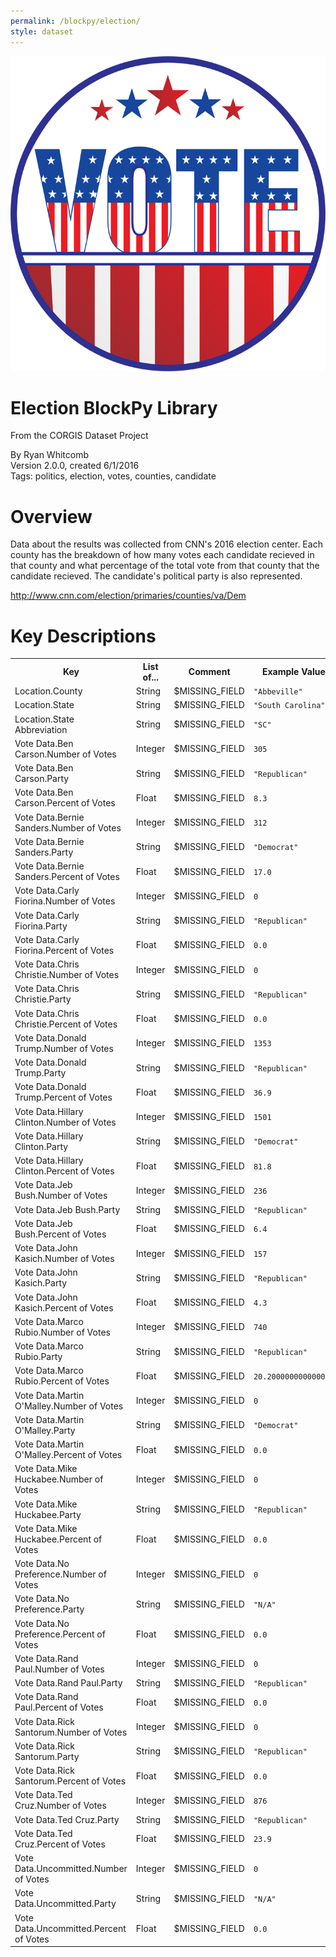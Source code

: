 ```yaml
---
permalink: /blockpy/election/
style: dataset
---
```


<img class="img-thumbnail float-right"
     src="/images/datasets/election-icon.png"
     alt="election icon"
     role="presentation">

# Election BlockPy Library

<p class='lead'>From the CORGIS Dataset Project</p>

<span class='text-muted'>By Ryan Whitcomb</span><br>
<span class='text-muted'>Version 2.0.0, created 6/1/2016</span><br>
<span class='text-muted'>Tags: politics, election, votes, counties, candidate</span>

# Overview

Data about the results was collected from CNN's 2016 election center.  Each county has the breakdown of how many votes each candidate recieved in that county and what percentage of the total vote from that county that the candidate recieved.  The candidate's political party is also represented.


<http://www.cnn.com/election/primaries/counties/va/Dem>




# Key Descriptions
    
<table class='table table-condensed table-striped table-bordered table-hover'>
<tr>
    <th class=''>Key</th>
    <th class=''>List of...</th>
    <th class=''>Comment</th>
    <th class=''>Example Value</th>
</tr>

<tr>
    <td>Location.County</td>
    <td>String</td> 
    <td>$MISSING_FIELD</td>
    <td><code>"Abbeville"</code></td>
</tr>

<tr>
    <td>Location.State</td>
    <td>String</td> 
    <td>$MISSING_FIELD</td>
    <td><code>"South Carolina"</code></td>
</tr>

<tr>
    <td>Location.State Abbreviation</td>
    <td>String</td> 
    <td>$MISSING_FIELD</td>
    <td><code>"SC"</code></td>
</tr>

<tr>
    <td>Vote Data.Ben Carson.Number of Votes</td>
    <td>Integer</td> 
    <td>$MISSING_FIELD</td>
    <td><code>305</code></td>
</tr>

<tr>
    <td>Vote Data.Ben Carson.Party</td>
    <td>String</td> 
    <td>$MISSING_FIELD</td>
    <td><code>"Republican"</code></td>
</tr>

<tr>
    <td>Vote Data.Ben Carson.Percent of Votes</td>
    <td>Float</td> 
    <td>$MISSING_FIELD</td>
    <td><code>8.3</code></td>
</tr>

<tr>
    <td>Vote Data.Bernie Sanders.Number of Votes</td>
    <td>Integer</td> 
    <td>$MISSING_FIELD</td>
    <td><code>312</code></td>
</tr>

<tr>
    <td>Vote Data.Bernie Sanders.Party</td>
    <td>String</td> 
    <td>$MISSING_FIELD</td>
    <td><code>"Democrat"</code></td>
</tr>

<tr>
    <td>Vote Data.Bernie Sanders.Percent of Votes</td>
    <td>Float</td> 
    <td>$MISSING_FIELD</td>
    <td><code>17.0</code></td>
</tr>

<tr>
    <td>Vote Data.Carly Fiorina.Number of Votes</td>
    <td>Integer</td> 
    <td>$MISSING_FIELD</td>
    <td><code>0</code></td>
</tr>

<tr>
    <td>Vote Data.Carly Fiorina.Party</td>
    <td>String</td> 
    <td>$MISSING_FIELD</td>
    <td><code>"Republican"</code></td>
</tr>

<tr>
    <td>Vote Data.Carly Fiorina.Percent of Votes</td>
    <td>Float</td> 
    <td>$MISSING_FIELD</td>
    <td><code>0.0</code></td>
</tr>

<tr>
    <td>Vote Data.Chris Christie.Number of Votes</td>
    <td>Integer</td> 
    <td>$MISSING_FIELD</td>
    <td><code>0</code></td>
</tr>

<tr>
    <td>Vote Data.Chris Christie.Party</td>
    <td>String</td> 
    <td>$MISSING_FIELD</td>
    <td><code>"Republican"</code></td>
</tr>

<tr>
    <td>Vote Data.Chris Christie.Percent of Votes</td>
    <td>Float</td> 
    <td>$MISSING_FIELD</td>
    <td><code>0.0</code></td>
</tr>

<tr>
    <td>Vote Data.Donald Trump.Number of Votes</td>
    <td>Integer</td> 
    <td>$MISSING_FIELD</td>
    <td><code>1353</code></td>
</tr>

<tr>
    <td>Vote Data.Donald Trump.Party</td>
    <td>String</td> 
    <td>$MISSING_FIELD</td>
    <td><code>"Republican"</code></td>
</tr>

<tr>
    <td>Vote Data.Donald Trump.Percent of Votes</td>
    <td>Float</td> 
    <td>$MISSING_FIELD</td>
    <td><code>36.9</code></td>
</tr>

<tr>
    <td>Vote Data.Hillary Clinton.Number of Votes</td>
    <td>Integer</td> 
    <td>$MISSING_FIELD</td>
    <td><code>1501</code></td>
</tr>

<tr>
    <td>Vote Data.Hillary Clinton.Party</td>
    <td>String</td> 
    <td>$MISSING_FIELD</td>
    <td><code>"Democrat"</code></td>
</tr>

<tr>
    <td>Vote Data.Hillary Clinton.Percent of Votes</td>
    <td>Float</td> 
    <td>$MISSING_FIELD</td>
    <td><code>81.8</code></td>
</tr>

<tr>
    <td>Vote Data.Jeb Bush.Number of Votes</td>
    <td>Integer</td> 
    <td>$MISSING_FIELD</td>
    <td><code>236</code></td>
</tr>

<tr>
    <td>Vote Data.Jeb Bush.Party</td>
    <td>String</td> 
    <td>$MISSING_FIELD</td>
    <td><code>"Republican"</code></td>
</tr>

<tr>
    <td>Vote Data.Jeb Bush.Percent of Votes</td>
    <td>Float</td> 
    <td>$MISSING_FIELD</td>
    <td><code>6.4</code></td>
</tr>

<tr>
    <td>Vote Data.John Kasich.Number of Votes</td>
    <td>Integer</td> 
    <td>$MISSING_FIELD</td>
    <td><code>157</code></td>
</tr>

<tr>
    <td>Vote Data.John Kasich.Party</td>
    <td>String</td> 
    <td>$MISSING_FIELD</td>
    <td><code>"Republican"</code></td>
</tr>

<tr>
    <td>Vote Data.John Kasich.Percent of Votes</td>
    <td>Float</td> 
    <td>$MISSING_FIELD</td>
    <td><code>4.3</code></td>
</tr>

<tr>
    <td>Vote Data.Marco Rubio.Number of Votes</td>
    <td>Integer</td> 
    <td>$MISSING_FIELD</td>
    <td><code>740</code></td>
</tr>

<tr>
    <td>Vote Data.Marco Rubio.Party</td>
    <td>String</td> 
    <td>$MISSING_FIELD</td>
    <td><code>"Republican"</code></td>
</tr>

<tr>
    <td>Vote Data.Marco Rubio.Percent of Votes</td>
    <td>Float</td> 
    <td>$MISSING_FIELD</td>
    <td><code>20.200000000000003</code></td>
</tr>

<tr>
    <td>Vote Data.Martin O'Malley.Number of Votes</td>
    <td>Integer</td> 
    <td>$MISSING_FIELD</td>
    <td><code>0</code></td>
</tr>

<tr>
    <td>Vote Data.Martin O'Malley.Party</td>
    <td>String</td> 
    <td>$MISSING_FIELD</td>
    <td><code>"Democrat"</code></td>
</tr>

<tr>
    <td>Vote Data.Martin O'Malley.Percent of Votes</td>
    <td>Float</td> 
    <td>$MISSING_FIELD</td>
    <td><code>0.0</code></td>
</tr>

<tr>
    <td>Vote Data.Mike Huckabee.Number of Votes</td>
    <td>Integer</td> 
    <td>$MISSING_FIELD</td>
    <td><code>0</code></td>
</tr>

<tr>
    <td>Vote Data.Mike Huckabee.Party</td>
    <td>String</td> 
    <td>$MISSING_FIELD</td>
    <td><code>"Republican"</code></td>
</tr>

<tr>
    <td>Vote Data.Mike Huckabee.Percent of Votes</td>
    <td>Float</td> 
    <td>$MISSING_FIELD</td>
    <td><code>0.0</code></td>
</tr>

<tr>
    <td>Vote Data.No Preference.Number of Votes</td>
    <td>Integer</td> 
    <td>$MISSING_FIELD</td>
    <td><code>0</code></td>
</tr>

<tr>
    <td>Vote Data.No Preference.Party</td>
    <td>String</td> 
    <td>$MISSING_FIELD</td>
    <td><code>"N/A"</code></td>
</tr>

<tr>
    <td>Vote Data.No Preference.Percent of Votes</td>
    <td>Float</td> 
    <td>$MISSING_FIELD</td>
    <td><code>0.0</code></td>
</tr>

<tr>
    <td>Vote Data.Rand Paul.Number of Votes</td>
    <td>Integer</td> 
    <td>$MISSING_FIELD</td>
    <td><code>0</code></td>
</tr>

<tr>
    <td>Vote Data.Rand Paul.Party</td>
    <td>String</td> 
    <td>$MISSING_FIELD</td>
    <td><code>"Republican"</code></td>
</tr>

<tr>
    <td>Vote Data.Rand Paul.Percent of Votes</td>
    <td>Float</td> 
    <td>$MISSING_FIELD</td>
    <td><code>0.0</code></td>
</tr>

<tr>
    <td>Vote Data.Rick Santorum.Number of Votes</td>
    <td>Integer</td> 
    <td>$MISSING_FIELD</td>
    <td><code>0</code></td>
</tr>

<tr>
    <td>Vote Data.Rick Santorum.Party</td>
    <td>String</td> 
    <td>$MISSING_FIELD</td>
    <td><code>"Republican"</code></td>
</tr>

<tr>
    <td>Vote Data.Rick Santorum.Percent of Votes</td>
    <td>Float</td> 
    <td>$MISSING_FIELD</td>
    <td><code>0.0</code></td>
</tr>

<tr>
    <td>Vote Data.Ted Cruz.Number of Votes</td>
    <td>Integer</td> 
    <td>$MISSING_FIELD</td>
    <td><code>876</code></td>
</tr>

<tr>
    <td>Vote Data.Ted Cruz.Party</td>
    <td>String</td> 
    <td>$MISSING_FIELD</td>
    <td><code>"Republican"</code></td>
</tr>

<tr>
    <td>Vote Data.Ted Cruz.Percent of Votes</td>
    <td>Float</td> 
    <td>$MISSING_FIELD</td>
    <td><code>23.9</code></td>
</tr>

<tr>
    <td>Vote Data.Uncommitted.Number of Votes</td>
    <td>Integer</td> 
    <td>$MISSING_FIELD</td>
    <td><code>0</code></td>
</tr>

<tr>
    <td>Vote Data.Uncommitted.Party</td>
    <td>String</td> 
    <td>$MISSING_FIELD</td>
    <td><code>"N/A"</code></td>
</tr>

<tr>
    <td>Vote Data.Uncommitted.Percent of Votes</td>
    <td>Float</td> 
    <td>$MISSING_FIELD</td>
    <td><code>0.0</code></td>
</tr>

</table>
